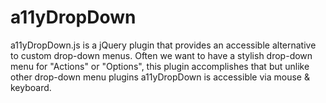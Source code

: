 a11yDropDown
============

a11yDropDown.js is a jQuery plugin that provides an accessible alternative to custom drop-down menus. Often we want to have a stylish drop-down menu for "Actions" or "Options", this plugin accomplishes that but unlike other drop-down menu plugins a11yDropDown is accessible via mouse & keyboard.
